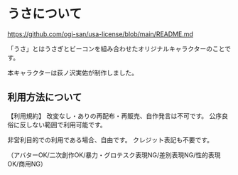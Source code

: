 # うさについて
https://github.com/ogi-san/usa-license/blob/main/README.md

「うさ」とはうさぎとビーコンを組み合わせたオリジナルキャラクターのことです。

本キャラクターは荻ノ沢実佑が制作しました。

## 利用方法について

【利用規約】
改変なし・ありの再配布・再販売、自作発言は不可です。
公序良俗に反しない範囲で利用可能です。

非営利目的での利用である場合、自由です。
クレジット表記も不要です。

（アバターOK/二次創作OK/暴力・グロテスク表現NG/差別表現NG/性的表現OK/商用NG）

